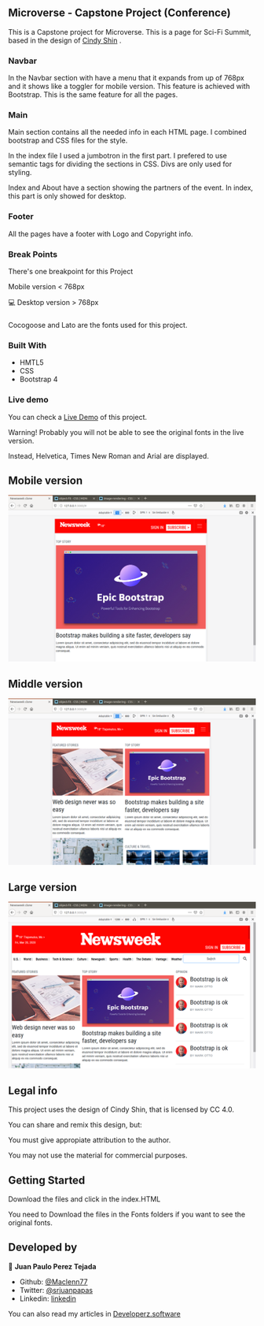 ## Microverse - Capstone Project (Conference)

This is a Capstone project for Microverse. This is a page for Sci-Fi Summit, based in the design of [Cindy Shin](https://www.behance.net/gallery/29845175/CC-Global-Summit-2015) .

### Navbar

In the Navbar section with have a menu that it expands from up of 768px and it shows like  a toggler for mobile version. This feature is achieved with Bootstrap. This is the same feature for all the pages.

### Main
Main section contains all the needed info in each HTML page. I combined bootstrap and CSS files for the style.

In the index file I used a jumbotron in the first part. I prefered to use semantic tags for dividing the sections in CSS. Divs are only used for styling.

Index and About have a section showing the partners of the event. In index, this part is only showed for desktop.

### Footer

All the pages have a footer with Logo and Copyright info.

### Break Points

There's one breakpoint for this Project

Mobile version < 768px

💻 Desktop version > 768px

###

Cocogoose and Lato are the fonts used for this project.

### Built With

- HMTL5
- CSS
- Bootstrap 4

### Live demo

You can check a [Live Demo](https://rawcdn.githack.com/Maclenn77/Capstone-SF-Summit/f5fb361e5640f16d6498cabf1de5b0b0906bd051/index.html) of this project.

Warning! Probably you will not be able to see the original fonts in the live version.

Instead, Helvetica, Times New Roman and Arial are displayed.

## Mobile version

![image](https://github.com/Maclenn77/Newsweek_clone_bootstrap/blob/f-branch/img/mobile.png)

## Middle version

![image](https://github.com/Maclenn77/Newsweek_clone_bootstrap/blob/f-branch/img/up768.png)

## Large version

![image](https://github.com/Maclenn77/Newsweek_clone_bootstrap/blob/f-branch/img/up990.png)

## Legal info

This project uses the design of Cindy Shin, that is licensed by CC 4.0.

You can share and remix this design, but:

You must give appropiate attribution to the author.

You may not use the material for commercial purposes.

## Getting Started

Download the files and click in the index.HTML

You need to Download the files in the Fonts folders if you want to see the original fonts.

## Developed by

👤 **Juan Paulo Perez Tejada**

- Github: [@Maclenn77](https://github.com/Maclenn77)
- Twitter: [@srjuanpapas](https://twitter.com/srjuanpapas)
- Linkedin: [linkedin](https://mx.linkedin.com/in/juanpaulopereztejada )

You can also read my articles in [Developerz.software](http://developerz.software/) 
